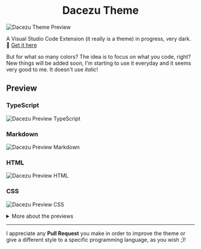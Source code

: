 <h1 align="center">Dacezu Theme</h1>

![Dacezu Theme Preview](https://i.imgur.com/Ikd8S2M.png)

A Visual Studio Code Extension (it really is a theme) in progress, very dark. :new_moon_with_face:
[Get it here](https://marketplace.visualstudio.com/items?itemName=Drylozu.dacezu-theme)

But for what so many colors? The idea is to focus on what you code, right?
New things will be added soon, I'm starting to use it everyday and it seems very good to me.
It doesn't use *italic*!

## Preview
### TypeScript
![Dacezu Preview TypeScript](https://i.imgur.com/VM3sB4s.png)
### Markdown
![Dacezu Preview Markdown](https://i.imgur.com/16pbvLp.png)
### HTML
![Dacezu Preview HTML](https://i.imgur.com/GK169z2.png)
### CSS
![Dacezu Preview CSS](https://i.imgur.com/mEDd2KH.png)

<details>
    <summary>More about the previews</summary>
    <table>
        <tr>
            <th>Font Used</th>
            <td>Cascadia Code</td>
        </tr>
        <tr>
            <th>Font Ligatures</th>
            <td>Yes</td>
        </tr>
        <tr>
            <th>Icon Theme</th>
            <td>Material Icon Theme</td>
        </tr>
        <tr>
            <th>Beautiful?</th>
            <td>Obviously</td>
        </tr>
    </table>
</details>

----
I appreciate any **Pull Request** you make in order to improve the theme or give a different style to a specific programming language, as you wish ;)!